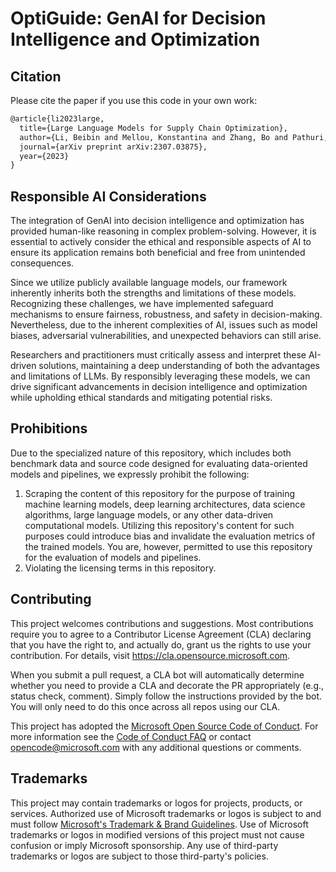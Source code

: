 # OptiGuide: GenAI for Decision Intelligence and Optimization


## Citation
Please cite the paper if you use this code in your own work:
```latex
@article{li2023large,
  title={Large Language Models for Supply Chain Optimization},
  author={Li, Beibin and Mellou, Konstantina and Zhang, Bo and Pathuri, Jeevan and Menache, Ishai},
  journal={arXiv preprint arXiv:2307.03875},
  year={2023}
}
```



## Responsible AI Considerations  

The integration of GenAI into decision intelligence and optimization has provided human-like reasoning in complex problem-solving. However, it is essential to actively consider the ethical and responsible aspects of AI to ensure its application remains both beneficial and free from unintended consequences.  

Since we utilize publicly available language models, our framework inherently inherits both the strengths and limitations of these models. Recognizing these challenges, we have implemented safeguard mechanisms to ensure fairness, robustness, and safety in decision-making. Nevertheless, due to the inherent complexities of AI, issues such as model biases, adversarial vulnerabilities, and unexpected behaviors can still arise.  

Researchers and practitioners must critically assess and interpret these AI-driven solutions, maintaining a deep understanding of both the advantages and limitations of LLMs. By responsibly leveraging these models, we can drive significant advancements in decision intelligence and optimization while upholding ethical standards and mitigating potential risks.

## Prohibitions
Due to the specialized nature of this repository, which includes both benchmark data and source code designed for evaluating data-oriented models and pipelines, we expressly prohibit the following:

1. Scraping the content of this repository for the purpose of training machine learning models, deep learning architectures, data science algorithms, large language models, or any other data-driven computational models.  Utilizing this repository's content for such purposes could introduce bias and invalidate the evaluation metrics of the trained models. You are, however, permitted to use this repository for the evaluation of models and pipelines.
2. Violating the licensing terms in this repository.


## Contributing

This project welcomes contributions and suggestions.  Most contributions require you to agree to a
Contributor License Agreement (CLA) declaring that you have the right to, and actually do, grant us
the rights to use your contribution. For details, visit https://cla.opensource.microsoft.com.

When you submit a pull request, a CLA bot will automatically determine whether you need to provide
a CLA and decorate the PR appropriately (e.g., status check, comment). Simply follow the instructions
provided by the bot. You will only need to do this once across all repos using our CLA.

This project has adopted the [Microsoft Open Source Code of Conduct](https://opensource.microsoft.com/codeofconduct/).
For more information see the [Code of Conduct FAQ](https://opensource.microsoft.com/codeofconduct/faq/) or
contact [opencode@microsoft.com](mailto:opencode@microsoft.com) with any additional questions or comments.

## Trademarks

This project may contain trademarks or logos for projects, products, or services. Authorized use of Microsoft
trademarks or logos is subject to and must follow
[Microsoft's Trademark & Brand Guidelines](https://www.microsoft.com/en-us/legal/intellectualproperty/trademarks/usage/general).
Use of Microsoft trademarks or logos in modified versions of this project must not cause confusion or imply Microsoft sponsorship.
Any use of third-party trademarks or logos are subject to those third-party's policies.
